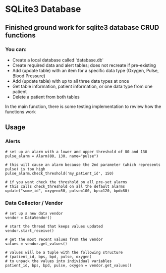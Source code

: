 # SQLite3 Database

## Finished ground work for sqlite3 database CRUD functions
### You can:

- Create a local database called 'database.db'
- Create required data and alert tables; does not recreate if pre-existing
- Add (update table) with an item for a specific data type (Oxygen, Pulse, Blood Pressure)
- Add (update table) with up to all three data types at once
- Get table information, patient information, or one data type from one patient
- Delete a patient from both tables

In the main function, there is some testing implementation to review how the functions work



## Usage
### Alerts
```
# set up an alarm with a lower and upper threshold of 80 and 130
pulse_alarm = Alarm(80, 130, name="pulse")

# this will cause an alarm because the 2nd parameter (which represents pulse) is too high
pulse_alarm.check_threshold('my_patient_id', 150)

# if you want check the threshold on all pre-set alarms
# this calls check_threshold on all the default alarms
update("some_id", oxygen=50, pulse=100, bps=120, bpd=80)
```


### Data Collector / Vendor
```
# set up a new data vendor
vendor = DataVendor()

# start the thread that keeps values updated
vendor.start_receive()

# get the most recent values from the vendor
values = vendor.get_values()

# values will be a tuple with the following structure
# (patient_id, bps, bpd, pulse, oxygen)
# to unpack the values into individual variables
patient_id, bps, bpd, pulse, oxygen = vendor.get_values()
```